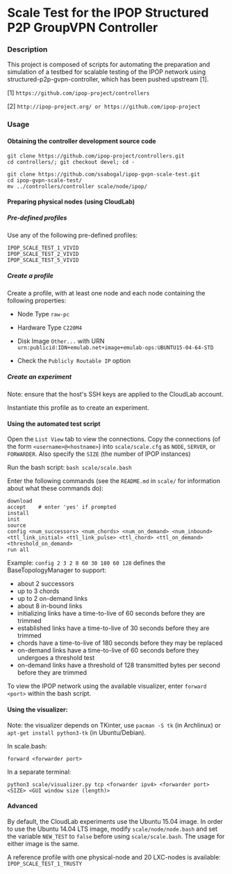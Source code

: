 # Scale Test for the IPOP Structured P2P GroupVPN Controller

### Description

This project is composed of scripts for automating the preparation and simulation of a testbed for scalable testing of the IPOP network using structured-p2p-gvpn-controller, which has been pushed upstream [1].

[1] ```https://github.com/ipop-project/controllers```

[2] ```http://ipop-project.org/ or https://github.com/ipop-project```


### Usage

#### Obtaining the controller development source code

```
git clone https://github.com/ipop-project/controllers.git
cd controllers/; git checkout devel; cd -

git clone https://github.com/ssabogal/ipop-gvpn-scale-test.git
cd ipop-gvpn-scale-test/
mv ../controllers/controller scale/node/ipop/
```

#### Preparing physical nodes (using CloudLab)

##### Pre-defined profiles

Use any of the following pre-defined profiles:

```
IPOP_SCALE_TEST_1_VIVID
IPOP_SCALE_TEST_2_VIVID
IPOP_SCALE_TEST_5_VIVID
```

##### Create a profile

Create a profile, with at least one node and each node containing the following properties:

* Node Type ```raw-pc```

* Hardware Type ```C220M4```

* Disk Image ```Other...``` with URN ```urn:publicid:IDN+emulab.net+image+emulab-ops:UBUNTU15-04-64-STD```

* Check the ```Publicly Routable IP``` option

##### Create an experiment

Note: ensure that the host's SSH keys are applied to the CloudLab account.

Instantiate this profile as to create an experiment.

#### Using the automated test script

Open the ```List View``` tab to view the connections. Copy the connections (of the form ```<username>@<hostname>```) into ```scale/scale.cfg``` as ```NODE```, ```SERVER```, or ```FORWARDER```. Also specify the ```SIZE``` (the number of IPOP instances)

Run the bash script:
```bash scale/scale.bash```

Enter the following commands (see the ```README.md``` in ```scale/``` for information about what these commands do):
```
download
accept    # enter 'yes' if prompted
install
init
source
config <num_successors> <num_chords> <num_on_demand> <num_inbound> <ttl_link_initial> <ttl_link_pulse> <ttl_chord> <ttl_on_demand> <threshold_on_demand>
run all
```
Example: ```config 2 3 2 8 60 30 180 60 128``` defines the BaseTopologyManager to support:

* about 2 successors
* up to 3 chords
* up to 2 on-demand links
* about 8 in-bound links
* initializing links have a time-to-live of 60 seconds before they are trimmed
* established links have a time-to-live of 30 seconds before they are trimmed
* chords have a time-to-live of 180 seconds before they may be replaced
* on-demand links have a time-to-live of 60 seconds before they undergoes a threshold test
* on-demand links have a threshold of 128 transmitted bytes per second before they are trimmed

To view the IPOP network using the available visualizer, enter ```forward <port>``` within the bash script.

#### Using the visualizer:

Note: the visualizer depends on TKinter, use ```pacman -S tk``` (in Archlinux) or ```apt-get install python3-tk``` (in Ubuntu/Debian).

In scale.bash:

```forward <forwarder port>```

In a separate terminal:

```python3 scale/visualizer.py tcp <forwarder ipv4> <forwarder port> <SIZE> <GUI window size (length)>```

#### Advanced

By default, the CloudLab experiments use the Ubuntu 15.04 image. In order to use the Ubuntu 14.04 LTS image, modify ```scale/node/node.bash``` and set the variable ```NEW_TEST``` to ```false``` before using ```scale/scale.bash```. The usage for either image is the same.

A reference profile with one physical-node and 20 LXC-nodes is available: ```IPOP_SCALE_TEST_1_TRUSTY```
